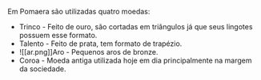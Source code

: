 
Em Pomaera são utilizadas quatro moedas:

- Trinco - Feito de ouro, são cortadas em triângulos já que seus lingotes possuem esse formato.
- Talento - Feito de prata, tem  formato de trapézio.
- ![[ar.png]]Aro - Pequenos aros de bronze.
- Coroa - Moeda antiga utilizada hoje em dia principalmente na margem da sociedade.